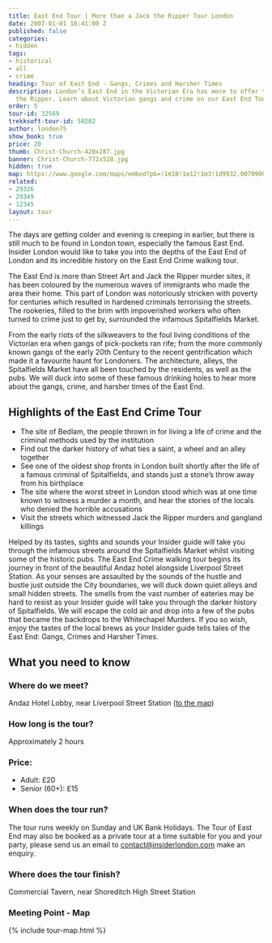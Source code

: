 ```yaml
---
title: East End Tour | More than a Jack the Ripper Tour London
date: 2007-01-01 16:41:00 Z
published: false
categories:
- hidden
tags:
- historical
- all
- crime
heading: Tour of East End - Gangs, Crimes and Harsher Times
description: London’s East End in the Victorian Era has more to offer than just Jack
  the Ripper. Learn about Victorian gangs and crime on our East End Tour at insider-london.co.uk.
order: 5
tour-id: 32569
trekksoft-tour-id: 50202
author: london75
show_book: true
price: 20
thumb: Christ-Church-420x287.jpg
banner: Christ-Church-772x528.jpg
hidden: true
map: https://www.google.com/maps/embed?pb=!1m18!1m12!1m3!1d9932.007090001796!2d-0.12702783599357304!3d51.513183477127704!2m3!1f0!2f0!3f0!3m2!1i1024!2i768!4f13.1!3m3!1m2!1s0x487604cc9188694f%3A0x388b51ab073ca62!2sCovent+Garden!5e0!3m2!1sen!2s!4v1431588532795
related:
- 29326
- 29349
- 12345
layout: tour
---
```


The days are getting colder and evening is creeping in earlier, but there is still much to be found in London town, especially the famous East End. Insider London would like to take you into the depths of the East End of London and its incredible history on the East End Crime walking tour. 

The East End is more than Street Art and Jack the Ripper murder sites, it has been coloured by the numerous waves of immigrants who made the area their home. This part of London was notoriously stricken with poverty for centuries which resulted in hardened criminals terrorising the streets. The rookeries, filled to the brim with impoverished workers who often turned to crime just to get by, surrounded the infamous Spitalfields Market. 

From the early riots of the silkweavers to the foul living conditions of the Victorian era when gangs of pick-pockets ran rife; from the more commonly known gangs of the early 20th Century to the recent gentrification which made it a favourite haunt for Londoners. The architecture, alleys, the Spitalfields Market have all been touched by the residents, as well as the pubs. We will duck into some of these famous drinking holes to hear more about the gangs, crime, and harsher times of the East End.

## Highlights of the East End Crime Tour

* The site of Bedlam, the people thrown in for living a life of crime and the criminal methods used by the institution
* Find out the darker history of what ties a saint, a wheel and an alley together
* See one of the oldest shop fronts in London built shortly after the life of a famous criminal of Spitalfields, and stands just a stone’s throw away from his birthplace
* The site where the worst street in London stood which was at one time known to witness a murder a month, and hear the stories of the locals who denied the horrible accusations
* Visit the streets which witnessed Jack the Ripper murders and gangland killings

Helped by its tastes, sights and sounds your Insider guide will take you through the infamous streets around the Spitalfields Market whilst visiting some of the historic pubs. The East End Crime walking tour begins its journey in front of the beautiful Andaz hotel alongside Liverpool Street Station. As your senses are assaulted by the sounds of the hustle and bustle just outside the City boundaries, we will duck down quiet alleys and small hidden streets. The smells from the vast number of eateries may be hard to resist as your Insider guide will take you through the darker history of Spitalfields. We will escape the cold air and drop into a few of the pubs that became the backdrops to the Whitechapel Murders. If you so wish, enjoy the tastes of the local brews as your Insider guide tells tales of the East End: Gangs, Crimes and Harsher Times.

## What you need to know

### Where do we meet?

Andaz Hotel Lobby, near Liverpool Street Station ([to the map](#map))

### How long is the tour?

Approximately 2 hours

### Price:

- Adult: £20
- Senior (60+): £15

### When does the tour run?
The tour runs weekly on Sunday and UK Bank Holidays. The Tour of East End may also be booked as a private tour at a time suitable for you and your party, please send us an email to <a href="mailto:contact@insiderlondon.com">contact@insiderlondon.com</a> make an enquiry.

### Where does the tour finish?

Commercial Tavern, near Shoreditch High Street Station

<h3 id="map">Meeting Point - Map</h3>
{% include tour-map.html %}
